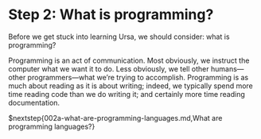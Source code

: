 # Step 2: What is programming?

Before we get stuck into learning Ursa, we should consider: what is programming?

Programming is an act of communication. Most obviously, we instruct the computer what we want it to do. Less obviously, we tell other humans—other programmers—what we’re trying to accomplish. Programming is as much about reading as it is about writing; indeed, we typically spend more time reading code than we do writing it; and certainly more time reading documentation.

$nextstep{002a-what-are-programming-languages.md,What are programming languages?}
